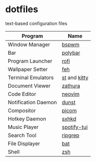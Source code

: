 # dotfiles

text-based configuration files

| Program             | Name                                                                            |
|---------------------|---------------------------------------------------------------------------------|
| Window Manager      | [bspwm](https://github.com/baskerville/bspwm)                                   |
| Bar                 | [polybar](https://github.com/polybar/polybar)                                   |
| Program Launcher    | [rofi](https://github.com/davatorium/rofi)                                      |
| Wallpaper Setter    | [feh](https://github.com/derf/feh)                                              |
| Terminal Emulators  | [st](https://st.suckless.org/) and [kitty](https://github.com/kovidgoyal/kitty) |
| Document Viewer     | [zathura](https://pwmt.org/projects/zathura/)                                   |
| Code Editor         | [neovim](https://github.com/neovim/neovim)                                      |
| Notification Daemon | [dunst](https://github.com/dunst-project/dunst)                                 |
| Compositor          | [picom](https://github.com/jonaburg/picom)                                      |
| Hotkey Daemon       | [sxhkd](https://github.com/baskerville/sxhkd)                                   |
| Music Player        | [spotify-tui](https://github.com/Rigellute/spotify-tui)                         |
| Search Tool         | [ripgrep](https://github.com/BurntSushi/ripgrep)                                |
| File Displayer      | [bat](https://github.com/sharkdp/bat)                                           |
| Shell               | [zsh](https://wiki.archlinux.org/index.php/Zsh)                                 |
